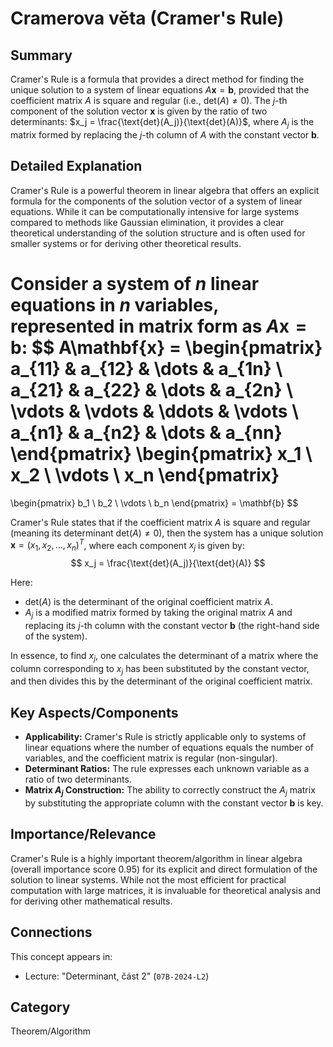 # Cramerova věta (Cramer's Rule)

## Summary
Cramer's Rule is a formula that provides a direct method for finding the unique solution to a system of linear equations $A\mathbf{x} = \mathbf{b}$, provided that the coefficient matrix $A$ is square and regular (i.e., $\text{det}(A) \neq 0$). The $j$-th component of the solution vector $\mathbf{x}$ is given by the ratio of two determinants: $x_j = \frac{\text{det}(A_j)}{\text{det}(A)}$, where $A_j$ is the matrix formed by replacing the $j$-th column of $A$ with the constant vector $\mathbf{b}$.

## Detailed Explanation
Cramer's Rule is a powerful theorem in linear algebra that offers an explicit formula for the components of the solution vector of a system of linear equations. While it can be computationally intensive for large systems compared to methods like Gaussian elimination, it provides a clear theoretical understanding of the solution structure and is often used for smaller systems or for deriving other theoretical results.

Consider a system of $n$ linear equations in $n$ variables, represented in matrix form as $A\mathbf{x} = \mathbf{b}$:
$$ A\mathbf{x} = \begin{pmatrix}
a_{11} & a_{12} & \dots & a_{1n} \\
a_{21} & a_{22} & \dots & a_{2n} \\
\vdots & \vdots & \ddots & \vdots \\
a_{n1} & a_{n2} & \dots & a_{nn}
\end{pmatrix}
\begin{pmatrix}
x_1 \\
x_2 \\
\vdots \\
x_n
\end{pmatrix}
=
\begin{pmatrix}
b_1 \\
b_2 \\
\vdots \\
b_n
\end{pmatrix} = \mathbf{b} $$

Cramer's Rule states that if the coefficient matrix $A$ is square and regular (meaning its determinant $\text{det}(A) \neq 0$), then the system has a unique solution $\mathbf{x} = (x_1, x_2, \dots, x_n)^T$, where each component $x_j$ is given by:
$$ x_j = \frac{\text{det}(A_j)}{\text{det}(A)} $$

Here:
*   $\text{det}(A)$ is the determinant of the original coefficient matrix $A$.
*   $A_j$ is a modified matrix formed by taking the original matrix $A$ and replacing its $j$-th column with the constant vector $\mathbf{b}$ (the right-hand side of the system).

In essence, to find $x_j$, one calculates the determinant of a matrix where the column corresponding to $x_j$ has been substituted by the constant vector, and then divides this by the determinant of the original coefficient matrix.

## Key Aspects/Components
*   **Applicability:** Cramer's Rule is strictly applicable only to systems of linear equations where the number of equations equals the number of variables, and the coefficient matrix is regular (non-singular).
*   **Determinant Ratios:** The rule expresses each unknown variable as a ratio of two determinants.
*   **Matrix $A_j$ Construction:** The ability to correctly construct the $A_j$ matrix by substituting the appropriate column with the constant vector $\mathbf{b}$ is key.

## Importance/Relevance
Cramer's Rule is a highly important theorem/algorithm in linear algebra (overall importance score 0.95) for its explicit and direct formulation of the solution to linear systems. While not the most efficient for practical computation with large matrices, it is invaluable for theoretical analysis and for deriving other mathematical results.

## Connections
This concept appears in:
*   Lecture: "Determinant, část 2" (`07B-2024-L2`)

## Category
Theorem/Algorithm